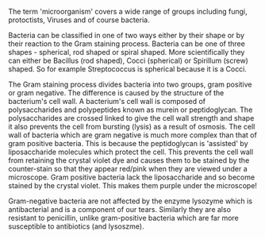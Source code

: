 The term 'microorganism' covers a wide range of groups including fungi,
protoctists, Viruses and of course bacteria.

Bacteria can be classified in one of two ways either by their shape or by their
reaction to the Gram staining process. Bacteria can be one of three shapes -
spherical, rod shaped or spiral shaped. More scientifically they can either be
Bacillus (rod shaped), Cocci (spherical) or Spirillum (screw) shaped. So for
example Streptococcus is spherical because it is a Cocci.

The Gram staining process divides bacteria into two groups, gram positive or
gram negative. The difference is caused by the structure of the bacterium's cell
wall. A bacterium's cell wall is composed of polysaccharides and polypeptides
known as murein or peptidoglycan. The polysaccharides are crossed linked to give
the cell wall strength and shape it also prevents the cell from bursting (lysis)
as a result of osmosis. The cell wall of bacteria which are gram negative is
much more complex than that of gram positive bacteria. This is because the
peptidoglycan is 'assisted' by liposaccharide molecules which protect the cell.
This prevents the cell wall from retaining the crystal violet dye and causes
them to be stained by the counter-stain so that they appear red/pink when they
are viewed under a microscope. Gram positive bacteria lack the liposaccharide
and so become stained by the crystal violet. This makes them purple under the
microscope!

Gram-negative bacteria are not affected by the enzyme lysozyme which is
antibacterial and is a component of our tears. Similarly they are also resistant
to penicillin, unlike gram-positive bacteria which are far more susceptible to
antibiotics (and lysoszme).